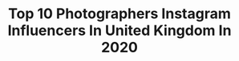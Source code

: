 ---
title: Top 10 Photographers Instagram Influencers In United Kingdom In 2020
description: >-
  Find top photographers Instagram influencers in United Kingdom in 2020. Most popular hashtags: #london #fashionphotography #autumnoutfit.
platform: Instagram
hits: 1434
text_top: Analyze the best Instagram accounts on inBeat.
text_bottom: Our database aggregates 1434 Instagram influencers like this in United Kingdom for you to contact.
profiles:
  - username: "ann.ne.x"
    fullname: >-
      Ann
    bio: >-
      Photographer
    location: "United Kingdom"
    followers: 5598
    engagement: 1018
    commentsToLikes: 0.056168
    id: ck6tpiw0tk4e20j71b5bxzs5h
    verified: false
    hashtags: "#catherineponder, #newearth, #sylviaplath"
  - username: "eviejohnstone.stylist"
    fullname: >-
      Photographer
    bio: >-
      • Freelance Lifestyle & Travel Photographer for @surfgirlmag • Creating Visual Stories & Content for Brands 👇🏼 Portfolio and contact
    location: "United Kingdom"
    followers: 14201
    engagement: 888
    commentsToLikes: 0.020769
    id: ck5bwl1h5lwn60i11cjsva3ds
    verified: false
    hashtags: "#exploreobserveshare, #paperjournalmag, #surfer, #surfgirls"
  - username: "hob_shots"
    fullname: >-
      PHOTOGRAPHER
    bio: >-
      📍 Warrington, North West 📸 Automotive Photographer 📩 DM me for bookings We will reply to your messages between our business hours of 8am - 8pm
    location: "United Kingdom"
    followers: 2578
    engagement: 2188
    commentsToLikes: 0.045348
    id: ck5zm0zw3lpkx0i14hk41upnq
    verified: false
    hashtags: "#audia38p, #audia38v, #porschegt3, #nismo"
  - username: "robertbinda"
    fullname: >-
      Robert Binda
    bio: >-
      Photographer
    location: "United Kingdom"
    followers: 4703
    engagement: 617
    commentsToLikes: 0.028948
    id: ck15tk3swihdo0i19d5s3vgq4
    verified: false
    hashtags: "#fashionphotography, #london, #robertbinda, #filmisnotdead"
  - username: "ajdivinephotography"
    fullname: >-
      AJ Divine Photography
    bio: >-
      📷 Just another amateur photographer 🥕Affordable photoshoots, from £45 📩 DM for enquiries 📍London 🇬🇧
    location: "United Kingdom"
    followers: 14562
    engagement: 1120
    commentsToLikes: 0.081960
    id: ck0vxgettyrma0i193vm6vw0m
    verified: false
    hashtags: "#cameramama, #letthemexplore, #mumcommunity, #imaginativeplay"
  - username: "soslim.me"
    fullname: >-
      Je Zen Fashion | Lifestyle
    bio: >-
      🇹🇹 Beauty & Style Influencer 👗 Fashion | Travel | Lifestyle 📍London Photographer | @artmumble Turn post notifications on☝🏾 ⬇️ NEW YOUTUBE CHANNEL ⬆️
    location: "United Kingdom"
    followers: 10422
    engagement: 1193
    commentsToLikes: 0.093571
    id: ck0w3qyu3utfi0i19r6mrkj4u
    verified: false
    hashtags: "#relaxingholiday, #blogger, #instagood, #mylook"
  - username: "alexandratealeaf"
    fullname: >-
      Alexandra Tealeaf 🌸
    bio: >-
      📍London Modern day fairytale photographer 💫 🏡@homeforatealeaf
    location: "United Kingdom"
    followers: 27727
    engagement: 723
    commentsToLikes: 0.091071
    id: ck5c5p8we3wi50i110kjn3dws
    verified: false
    hashtags: "#damestravel, #halloweenideas, #londoninstagram, #autumnvibe"
  - username: "lexilainephoto"
    fullname: >-
      Lexi Laine
    bio: >-
      🏆 Winner of the Beautiful Bizarre Art Prize 2020 iCanvas Photography Award 🌊 Freediving fine art photographer 🧡 Limited edition prints
    location: "United Kingdom"
    followers: 10717
    engagement: 1373
    commentsToLikes: 0.057722
    id: ck5ztmt3j0q9v0i14wrcg3l89
    verified: false
    hashtags: "#freediving, #underwater, #fineartphotograph, #artphotography"
  - username: "shivi_ox"
    fullname: >-
      Shivani ॐ
    bio: >-
      London | 23 | Fashion 💎| Fitness 🏋🏼‍♀️ | Health 🎓Graduate Photographer 📷 @shivaniphotography Dm for Rates & Collaborations 🖊 TikTok - @shivi_ox
    location: "United Kingdom"
    followers: 6224
    engagement: 2086
    commentsToLikes: 0.047355
    id: ck8t2rhvn0g1d0j788hs0wg1u
    verified: false
    hashtags: ""
  - username: "d3fin3d"
    fullname: >-
      Elliot Friedman
    bio: >-
      📸 Photographer | 🎨 Editor | 📍London, UK ✉️ DM's open for collaborations & business ❤️ Personal account: @d3fin3d.life
    location: "United Kingdom"
    followers: 5532
    engagement: 987
    commentsToLikes: 0.146091
    id: ck6tvltljmxv70j71rm39l248
    verified: false
    hashtags: "#photoshop, #bokeheffect, #phototips, #photoeffects"
---